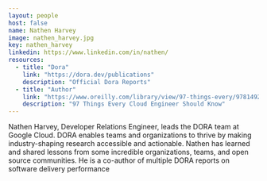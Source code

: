 ```yaml
---
layout: people
host: false
name: Nathen Harvey
image: nathen_harvey.jpg
key: nathen_harvey
linkedin: https://www.linkedin.com/in/nathen/
resources:
  - title: "Dora"
    link: "https://dora.dev/publications"
    description: "Official Dora Reports"
  - title: "Author"
    link: "https://www.oreilly.com/library/view/97-things-every/9781492076728/"
    description: "97 Things Every Cloud Engineer Should Know"
---
```

Nathen Harvey, Developer Relations Engineer, leads the DORA team at Google Cloud. DORA enables teams and organizations to thrive by making industry-shaping research accessible and actionable. Nathen has learned and shared lessons from some incredible organizations, teams, and open source communities. He is a co-author of multiple DORA reports on software delivery performance